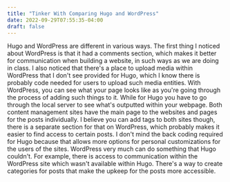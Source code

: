 ```yaml
---
title: "Tinker With Comparing Hugo and WordPress"
date: 2022-09-29T07:55:35-04:00
draft: false
---
```

Hugo and WordPress are different in various ways. The first thing I noticed about WordPress is that it had a comments section, which makes it better for communication when building a website, in such ways as we are doing in class. I also noticed that there's a  place to upload media within WordPress that I don't see provided for Hugo, which I know there is probably code needed for users to upload such media entities. With WordPress, you can see what your page looks like as you're going through the process of adding such things to it. While for Hugo you have to go through the local server to see what's outputted within your webpage. Both content management sites have the main page to the websites and pages for the posts individually. I believe you can add tags to both sites though, there is a separate section for that on WordPress, which probably makes it easier to find access to certain posts. I don't mind the back coding required for Hugo because that allows more options for personal customizations for the users of the sites. WordPress very much can do something that Hugo couldn't.  For example, there is access to communication within the WordPress site which wasn't available within Hugo. There's a way to create categories for posts that make the upkeep for the posts more accessible. 